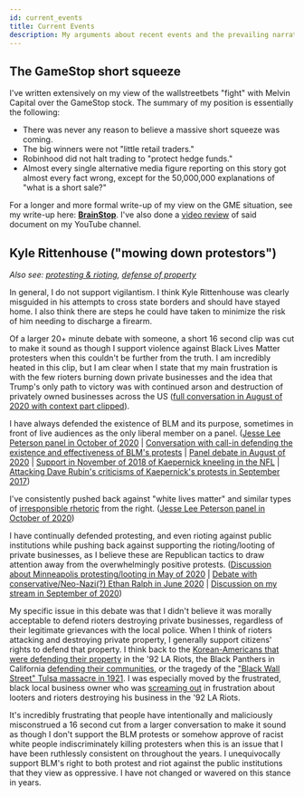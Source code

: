 ```yaml
---
id: current_events
title: Current Events
description: My arguments about recent events and the prevailing narratives around them.
---
```


## The GameStop short squeeze

I've written extensively on my view of the wallstreetbets "fight" with Melvin Capital over the GameStop stock. The summary of my position is essentially the following:
- There was never any reason to believe a massive short squeeze was coming.
- The big winners were not "little retail traders."
- Robinhood did not halt trading to "protect hedge funds."
- Almost every single alternative media figure reporting on this story got almost every fact wrong, except for the 50,000,000 explanations of "what is a short sale?"

For a longer and more formal write-up of my view on the GME situation, see my write-up here: **[BrainStop](https://docs.google.com/document/d/1nFKt9Vd7bYsVSCIDwbXxrtUFTuJEFJbiOpEAgc2uw5k)**. I've also done a [video review](https://www.youtube.com/watch?v=DHM4gFiem7s) of said document on my YouTube channel.

## Kyle Rittenhouse ("mowing down protestors")

*Also see: [protesting & rioting](./philosophy#protesting--rioting), [defense of property](./philosophy#defense-of-property)*

In general, I do not support vigilantism. I think Kyle Rittenhouse was clearly misguided in his attempts to cross state borders and should have stayed home. I also think there are steps he could have taken to minimize the risk of him needing to discharge a firearm.

Of a larger 20+ minute debate with someone, a short 16 second clip was cut to make it sound as though I support violence against Black Lives Matter protesters when this couldn't be further from the truth. I am incredibly heated in this clip, but I am clear when I state that my main frustration is with the few rioters burning down private businesses and the idea that Trump's only path to victory was with continued arson and destruction of privately owned businesses across the US ([full conversation in August of 2020 with context part clipped](https://www.youtube.com/watch?t=1183&v=vMLJoUZZV1k&feature=youtu.be)).

I have always defended the existence of BLM and its purpose, sometimes in front of live audiences as the only liberal member on a panel. ([Jesse Lee Peterson panel in October of 2020](https://www.youtube.com/watch?t=5719&v=dtGovEfzG8U&feature=youtu.be) | [Conversation with call-in defending the existence and effectiveness of BLM's protests](https://www.youtube.com/watch?t=387&v=eTkMgMzYmQc&feature=youtu.be) | [Panel debate in August of 2020](https://www.youtube.com/watch?t=605&v=Fk99OaajDo8&feature=youtu.be) | [Support in November of 2018 of Kaepernick kneeling in the NFL](https://www.youtube.com/watch?t=6&v=LDNSV5AUX4k&feature=youtu.be) | [Attacking Dave Rubin's criticisms of Kaepernick's protests in September 2017](https://www.youtube.com/watch?v=lvd2AJ_oXM0))

I've consistently pushed back against "white lives matter" and similar types of [irresponsible rhetoric](https://en.wikipedia.org/wiki/Racism) from the right. ([Jesse Lee Peterson panel in October of 2020](https://www.youtube.com/watch?v=XZbROikHd_Y))

I have continually defended protesting, and even rioting against public institutions while pushing back against supporting the rioting/looting of private businesses, as I believe these are Republican tactics to draw attention away from the overwhelmingly positive protests. ([Discussion about Minneapolis protesting/looting in May of 2020](https://www.youtube.com/watch?t=639&v=oAQJfK9FKR8&feature=youtu.be) | [Debate with conservative/Neo-Nazi(?) Ethan Ralph in June 2020](https://www.youtube.com/watch?t=417&v=brlvVrI3dKE&feature=youtu.be) | [Discussion on my stream in September of 2020](https://www.youtube.com/watch?t=887&v=-FuT_caZCx8&feature=youtu.be))

My specific issue in this debate was that I didn't believe it was morally acceptable to defend rioters destroying private businesses, regardless of their legitimate grievances with the local police. When I think of rioters attacking and destroying private property, I generally support citizens' rights to defend that property. I think back to the [Korean-Americans that were defending their property](https://www.youtube.com/watch?v=OCYT9Hew9ZU) in the '92 LA Riots, the Black Panthers in California [defending their communities](https://www.youtube.com/watch?v=uZlnZCpXfpQ), or the tragedy of the ["Black Wall Street" Tulsa massacre in 1921](https://www.youtube.com/watch?v=x-ItsPBTFO0). I was especially moved by the frustrated, black local business owner who was [screaming out](https://www.youtube.com/watch?v=wxK8VzylOrQ) in frustration about looters and rioters destroying his business in the '92 LA Riots.

It's incredibly frustrating that people have intentionally and maliciously misconstrued a 16 second cut from a larger conversation to make it sound as though I don't support the BLM protests or somehow approve of racist white people indiscriminately killing protesters when this is an issue that I have been ruthlessly consistent on throughout the years. I unequivocally support BLM's right to both protest and riot against the public institutions that they view as oppressive. I have not changed or wavered on this stance in years.
